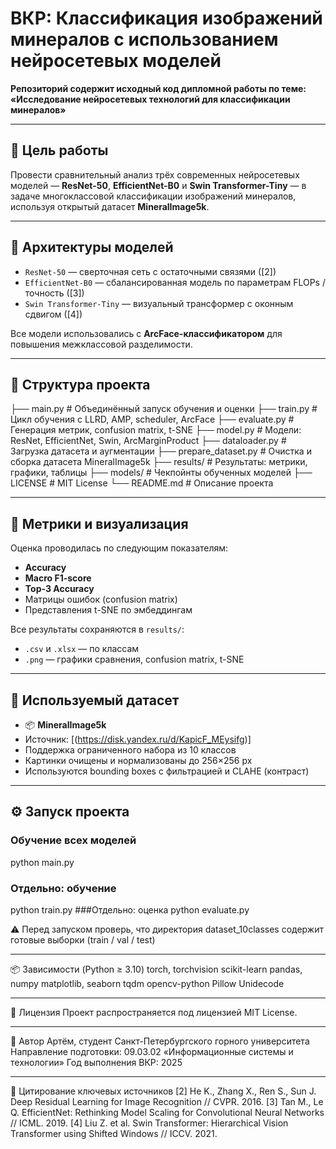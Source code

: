 # ВКР: Классификация изображений минералов с использованием нейросетевых моделей

**Репозиторий содержит исходный код дипломной работы по теме:  
«Исследование нейросетевых технологий для классификации минералов»**

---

## 🎯 Цель работы

Провести сравнительный анализ трёх современных нейросетевых моделей — **ResNet-50**, **EfficientNet-B0** и **Swin Transformer-Tiny** — в задаче многоклассовой классификации изображений минералов, используя открытый датасет **MineralImage5k**.

---

## 🧠 Архитектуры моделей

- `ResNet-50` — сверточная сеть с остаточными связями ([2])
- `EfficientNet-B0` — сбалансированная модель по параметрам FLOPs / точность ([3])
- `Swin Transformer-Tiny` — визуальный трансформер с оконным сдвигом ([4])

Все модели использовались с **ArcFace-классификатором** для повышения межклассовой разделимости.

---

## 📂 Структура проекта
├── main.py # Объединённый запуск обучения и оценки
├── train.py # Цикл обучения с LLRD, AMP, scheduler, ArcFace
├── evaluate.py # Генерация метрик, confusion matrix, t-SNE
├── model.py # Модели: ResNet, EfficientNet, Swin, ArcMarginProduct
├── dataloader.py # Загрузка датасета и аугментации
├── prepare_dataset.py # Очистка и сборка датасета MineralImage5k
├── results/ # Результаты: метрики, графики, таблицы
├── models/ # Чекпойнты обученных моделей
├── LICENSE # MIT License
└── README.md # Описание проекта

---

## 🧪 Метрики и визуализация

Оценка проводилась по следующим показателям:
- **Accuracy**
- **Macro F1-score**
- **Top-3 Accuracy**
- Матрицы ошибок (confusion matrix)
- Представления t-SNE по эмбеддингам

Все результаты сохраняются в `results/`:
- `.csv` и `.xlsx` — по классам
- `.png` — графики сравнения, confusion matrix, t-SNE

---

## 💾 Используемый датасет

- 📦 **MineralImage5k**  
- Источник: [(https://disk.yandex.ru/d/KapicF_MEysifg)] 
- Поддержка ограниченного набора из 10 классов
- Картинки очищены и нормализованы до 256×256 px  
- Используются bounding boxes с фильтрацией и CLAHE (контраст)

---

## ⚙️ Запуск проекта

### Обучение всех моделей
  python main.py
### Отдельно: обучение
  python train.py
###Отдельно: оценка
  python evaluate.py
  
⚠️ Перед запуском проверь, что директория dataset_10classes содержит готовые выборки (train / val / test)

---

📦 Зависимости (Python ≥ 3.10)
torch, torchvision
scikit-learn
pandas, numpy
matplotlib, seaborn
tqdm
opencv-python
Pillow
Unidecode

---

📜 Лицензия
Проект распространяется под лицензией MIT License.

---

👤 Автор
Артём, студент Санкт-Петербургского горного университета
Направление подготовки: 09.03.02 «Информационные системы и технологии»
Год выполнения ВКР: 2025

---

🔗 Цитирование ключевых источников
[2] He K., Zhang X., Ren S., Sun J. Deep Residual Learning for Image Recognition // CVPR. 2016.
[3] Tan M., Le Q. EfficientNet: Rethinking Model Scaling for Convolutional Neural Networks // ICML. 2019.
[4] Liu Z. et al. Swin Transformer: Hierarchical Vision Transformer using Shifted Windows // ICCV. 2021.
